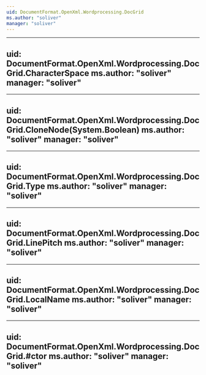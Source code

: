 ```yaml
---
uid: DocumentFormat.OpenXml.Wordprocessing.DocGrid
ms.author: "soliver"
manager: "soliver"
---
```


---
uid: DocumentFormat.OpenXml.Wordprocessing.DocGrid.CharacterSpace
ms.author: "soliver"
manager: "soliver"
---

---
uid: DocumentFormat.OpenXml.Wordprocessing.DocGrid.CloneNode(System.Boolean)
ms.author: "soliver"
manager: "soliver"
---

---
uid: DocumentFormat.OpenXml.Wordprocessing.DocGrid.Type
ms.author: "soliver"
manager: "soliver"
---

---
uid: DocumentFormat.OpenXml.Wordprocessing.DocGrid.LinePitch
ms.author: "soliver"
manager: "soliver"
---

---
uid: DocumentFormat.OpenXml.Wordprocessing.DocGrid.LocalName
ms.author: "soliver"
manager: "soliver"
---

---
uid: DocumentFormat.OpenXml.Wordprocessing.DocGrid.#ctor
ms.author: "soliver"
manager: "soliver"
---
